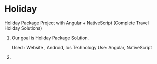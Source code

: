 # Holiday
Holiday Package Project with  Angular + NativeScript (Complete Travel Holiday Solutions)


1.  Our goal is Holiday Package Solution. 

    
    Used : Website , Android, Ios
    Technology Use: Angular, NativeScript
    
    
 2.  
